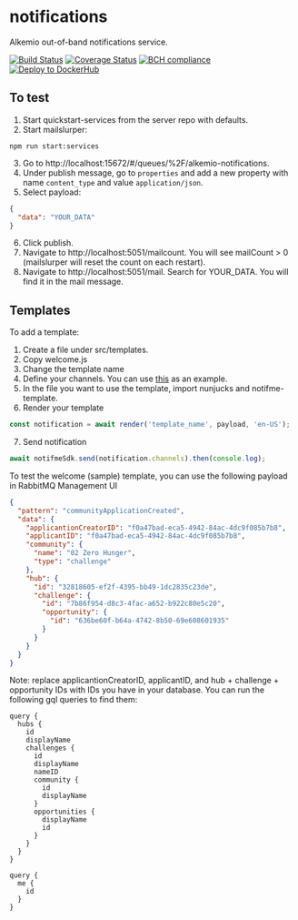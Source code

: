 # notifications

Alkemio out-of-band notifications service.

[![Build Status](https://app.travis-ci.com/alkem-io/notifications.svg?branch=develop)](https://app.travis-ci.com/alkem-io/notifications.svg?branch=develop)
[![Coverage Status](https://coveralls.io/repos/github/alkem-io/notifications/badge.svg?branch=develop)](https://coveralls.io/github/alkem-io/notifications?branch=develop)
[![BCH compliance](https://bettercodehub.com/edge/badge/alkem-io/notifications?branch=develop)](https://bettercodehub.com/)
[![Deploy to DockerHub](https://github.com/alkem-io/notifications/actions/workflows/build-release-docker-hub.yml/badge.svg)](https://github.com/alkem-io/notifications/actions/workflows/build-release-docker-hub.yml)

## To test

1. Start quickstart-services from the server repo with defaults.
2. Start mailslurper:

```
npm run start:services
```

3. Go to http://localhost:15672/#/queues/%2F/alkemio-notifications.
4. Under publish message, go to `properties` and add a new property with name `content_type` and value `application/json`.
5. Select payload:

```json
{
  "data": "YOUR_DATA"
}
```

6. Click publish.
7. Navigate to http://localhost:5051/mailcount. You will see mailCount > 0 (mailslurper will reset the count on each restart).
8. Navigate to http://localhost:5051/mail. Search for YOUR_DATA. You will find it in the mail message.

## Templates

To add a template:

1. Create a file under src/templates.
2. Copy welcome.js
3. Change the template name
4. Define your channels. You can use [this](https://github.com/notifme/notifme-template/tree/master/example) as an example.
5. In the file you want to use the template, import nunjucks and notifme-template.
6. Render your template

```typescript
const notification = await render('template_name', payload, 'en-US');
```

7. Send notification

```typescript
await notifmeSdk.send(notification.channels).then(console.log);
```

To test the welcome (sample) template, you can use the following payload in RabbitMQ Management UI

```json
{
  "pattern": "communityApplicationCreated",
  "data": {
    "applicantionCreatorID": "f0a47bad-eca5-4942-84ac-4dc9f085b7b8",
    "applicantID": "f0a47bad-eca5-4942-84ac-4dc9f085b7b8",
    "community": {
      "name": "02 Zero Hunger",
      "type": "challenge"
    },
    "hub": {
      "id": "32818605-ef2f-4395-bb49-1dc2835c23de",
      "challenge": {
        "id": "7b86f954-d8c3-4fac-a652-b922c80e5c20",
        "opportunity": {
          "id": "636be60f-b64a-4742-8b50-69e608601935"
        }
      }
    }
  }
}
```

Note: replace applicantionCreatorID, applicantID, and hub + challenge + opportunity IDs with IDs you have in your database. You can run the following gql queries to find them:

```gql
query {
  hubs {
    id
    displayName
    challenges {
      id
      displayName
      nameID
      community {
        id
        displayName
      }
      opportunities {
        displayName
        id
      }
    }
  }
}
```

```gql
query {
  me {
    id
  }
}
```
